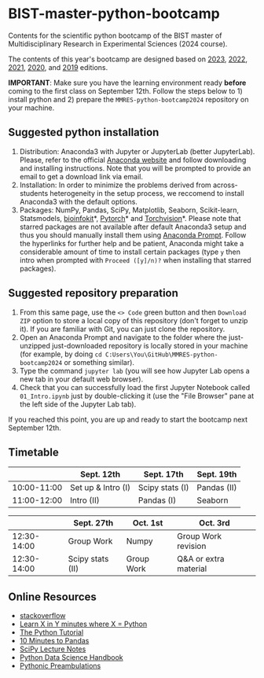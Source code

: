 # BIST-master-python-bootcamp

Contents for the scientific python bootcamp of the BIST master of Multidisciplinary Research in Experimental Sciences (2024 course).

The contents of this year's bootcamp are designed based on [2023](https://github.com/MMRES-PyBootcamp/MMRES-python-bootcamp2023), [2022](https://github.com/MMRES-PyBootcamp/MMRES-python-bootcamp2022), [2021](https://github.com/MMRES-PyBootcamp/MMRES-python-bootcamp2021), [2020](https://github.com/germannp/BIST-Python-Bootcamp), and [2019](https://github.com/BorjaRequena/BIST-master-python-bootcamp) editions.

**IMPORTANT**: Make sure you have the learning environment ready **before** coming to the first class on September 12th. Follow the steps below to 1) install python and 2) prepare the `MMRES-python-bootcamp2024` repository on your machine.

Suggested python installation
-----------------------------
1. Distribution: Anaconda3 with Jupyter or JupyterLab (better JupyterLab). Please, refer to the official [Anaconda website](https://www.anaconda.com/download) and follow downloading and installing instructions. Note that you will be prompted to provide an email to get a download link via email.
2. Installation: In order to minimize the problems derived from across-students heterogeneity in the setup process, we reccomend to install Anaconda3 with the default options.
3. Packages: NumPy, Pandas, SciPy, Matplotlib, Seaborn, Scikit-learn, Statsmodels, [bioinfokit](https://anaconda.org/bioconda/bioinfokit)\*, [Pytorch](https://anaconda.org/pytorch/pytorch)\* and [Torchvision](https://anaconda.org/pytorch/torchvision)\*. Please note that starred packages are not available after default Anaconda3 setup and thus you should manually install them using [Anaconda Prompt](https://docs.anaconda.com/free/anaconda/packages/install-packages/). Follow the hyperlinks for further help and be patient, Anaconda might take a considerable amount of time to install certain packages (type `y` then intro when prompted with `Proceed ([y]/n)?` when installing that starred packages).

Suggested repository preparation
--------------------------------
1. From this same page, use the `<> Code` green button and then `Download ZIP` option to store a local copy of this repository (don't forget to unzip it). If you are familiar with Git, you can just clone the repository.
2. Open an Anaconda Prompt and navigate to the folder where the just-unzipped just-downloaded repository is locally stored in your machine (for example, by doing `cd C:Users\You\GitHub\MMRES-python-bootcamp2024` or something similar).
3. Type the command `jupyter lab` (you will see how Jupyter Lab opens a new tab in your default web browser).
4. Check that you can successfully load the first Jupyter Notebook called `01_Intro.ipynb` just by double-clicking it (use the "File Browser" pane at the left side of the Jupyter Lab tab).

If you reached this point, you are up and ready to start the bootcamp next September 12th.

Timetable
---------

|              | Sept. 12th        | Sept. 17th      | Sept. 19th  | 
|--------------|--------------------|-----------------|-------------|
| 10:00-11:00  | Set up & Intro (I) | Scipy stats (I) | Pandas (II) | 
| 11:00-12:00  | Intro (II)         | Pandas (I)      | Seaborn     |  

|              |Sept. 27th          |  Oct. 1st              | Oct. 3rd              |
|--------------|--------------------|------------------------|-----------------------|
| 12:30-14:00  |Group Work          | Numpy                  | Group Work revision   |
| 12:30-14:00  |Scipy stats (II)    |  Group Work            | Q&A or extra material |

Online Resources
----------------
* [stackoverflow](https://stackoverflow.com/)
* [Learn X in Y minutes where X = Python](https://learnxinyminutes.com/docs/python/)
* [The Python Tutorial](https://docs.python.org/3.6/tutorial/index.html)
* [10 Minutes to Pandas](https://pandas.pydata.org/pandas-docs/stable/10min.html)
* [SciPy Lecture Notes](http://www.scipy-lectures.org/)
* [Python Data Science Handbook](https://jakevdp.github.io/PythonDataScienceHandbook/)
* [Pythonic Preambulations](http://jakevdp.github.io/)
